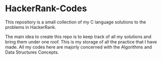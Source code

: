 # HackerRank-Codes

This repository is a small collection of my C language solutions to the problems in HackerRank.

The main idea to create this repo is to keep track of all my solutions and bring them under one roof.
This is my storage of all the practice that I have made.
All my codes here are majorly concerned with the Algorithms and Data Structures Concepts.

